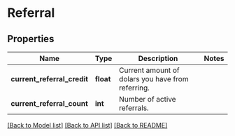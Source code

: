 # Referral

## Properties
Name | Type | Description | Notes
------------ | ------------- | ------------- | -------------
**current_referral_credit** | **float** | Current amount of dolars you have from referring. | 
**current_referral_count** | **int** | Number of active referrals. | 

[[Back to Model list]](../README.md#documentation-for-models) [[Back to API list]](../README.md#documentation-for-api-endpoints) [[Back to README]](../README.md)


